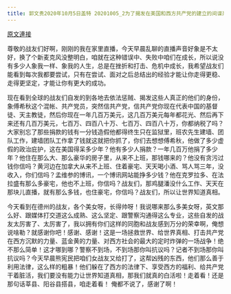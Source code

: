 ```yaml
---
title: 郭文贵2020年10月5日盖特 20201005_2为了揭发在美国和西方共产党的建立的间谍系统……和沉默的力量，让西方知到共产党的潜伏的真相。在德州和加拿大．纽约的战友们……
---
```


[原文連接](https://gnews.org/ThreadView/53482443)

尊敬的战友们好啊，刚刚的我在家里直播，今天早晨乱聊的直播声音好象是不太好，换了个新麦克风没整明白，咱就在这种错误中、失败中咱们在成长，所以说没有多少人象我一样、象我的人生，总是在挫折和打击、危机中成长，我希望战友们能看到每次我都要尝试，只有在尝试、面对之后总结出的经验才能让你走得更稳、走得更坚定，才能让你有更大的成功。


现在看到全球的战友们自发的到各地去依法惩贼、揭发这些人真正的他们的身份，象傅希秋这个混帐、共产党员，突然信共产党，信共产党你现在代表中国的基督徒、天主教徒，然后你现在一年几百万美元，这几百万美元每年都花光、然后再下来还有几百万美元，七百万、四百八十万、七百万、四百八十万，你都纳税了吗？大家别忘了那些捐款的钱有一分钱造假他都得终生只在监狱里，班农先生建墙、团队工作，建墙团队工作拿了钱就这就把你抓了，你们去想想傅希秋，他做了多少虚假的政治庇护，这在美国得呆多少年？他有多少人捐款？一年几百万他捐了多少年？他住在那么大、那么豪华的房子里，从来不上班，那钱哪来的？他没有贪污过钱你信吗？黄河边在加拿大从来不上班、住着豪宅、天天喝小酒、骂人骂三年，没收入，你们信吗？孟维参的博讯，一个博讯网站能挣多少钱？他在克罗拉多、在法拉盛有那么多豪宅，他也不上班，你信吗？战友们，那鸡腿潘没什么工作、天天在那块儿直播，就有那么多钱，也住豪宅，你信吗？战友们，所以让世界知道真相。


今天看到在德州的战友，各个美女呀，长得帅呀！我说哪来那么多美女呀，英文那么好、跟媒体打交道这么成熟、这么坚定、跟警察沟通得这么专业，这些自发的战友太厉害了、太厉害了，我以拥有你们这样的同胞和战友感到万分的荣幸啊，俺想说啥勒？就感谢你吧！感谢、感谢！这是一场拯救世界、给世界真相、打击共产党在西方沉默的力量、蓝金黄的力量、对西方社会的最大的定时炸弹的一场战争！绝不那么简单！这才哪到哪？警察不到场，不到场那你叫抗议吗？记者不到场那你叫抗议吗？今天早晨熊宪民把咱们女战友又给打了，这帮凶残的东西，他们那么善于利用法律，这么样的粗暴！他们躲在了西方的法律下、享受西方的福利、给共产党干着脏活，我们要没有能力让世界知道真相，那我们就真的白活啦！走着看！还是那句话莘县、阳谷县搭县，咱走着看！ 俺都不说了，感谢了啊！
